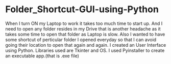 # Folder_Shortcut-GUI-using-Python

When I turn ON my Laptop to work it takes too much time to start up.
And I need to open any folder resides in my Drive that is another headache as it takes some time to open that folder as Laptop is slow.
Also I wanted to have some shortcut of perticular folder I opened everyday so that I can avoid going their location to open that again and again.
I created an User Interface using Python. Libraries used are Tkinter and OS. 
I used Pyinstaller to create an executable app.(that is .exe file)

